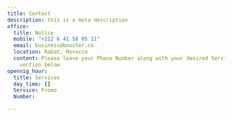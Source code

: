 ```yaml
---
title: Contact
description: this is a meta description
office:
  title: Notice
  mobile: "+212 6 41 58 05 11"
  email: business@booster.co
  location: Rabat, Morocco
  content: Please leave your Phone Number along with your desired Service in the Message
    section below
opennig_hour:
  title: Services
  day_time: []
  Service: Promo
  Number: 

---
```

